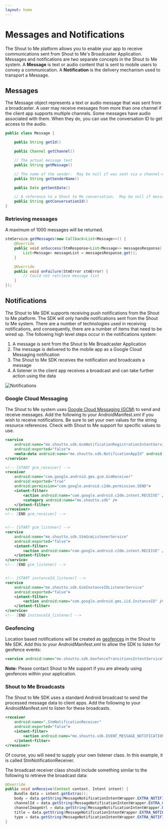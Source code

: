 ```yaml
---
layout: home
---
```


# Messages and Notifications

The Shout to Me platform allows you to enable your app to receive communications sent from Shout to Me's Broadcaster
Application.  Messages and notifications are two separate concepts in the Shout to Me system.  A **Message** is text or
audio content that is sent to mobile users to convey a communication.  A **Notification** is the delivery mechanism used to transport a Message.

## Messages
The Message object represents a text or audio message that was sent from a broadcaster.  A
user may receive messages from more than one channel if the client app supports multiple channels.  Some messages have
audio associated with them. When they do, you can use the conversation ID to get access to the audio.

```java
public class Message {

    public String getId()

    public Channel getChannel()

    // The actual message text
    public String getMessage()

    // The name of the sender.  May be null if was sent via a channel-wide notification
    public String getSenderName()

    public Date getSentDate()

    // A reference to a Shout to Me conversation.  May be null if message was not associated with a conversation
    public String getConversationId()
}
```

### Retrieving messages

A maximum of 1000 messages will be returned.

```java
stmService.getMessages(new Callback<List<Message>>() {
    @Override
    public void onSuccess(StmResponse<List<Message>> messagesResponse) {
        List<Message> messageList = messagesResponse.get();
    }

    @Override
    public void onFailure(StmError stmError) {
        // Could not retrieve message list
    }
});
```

## Notifications
The Shout to Me SDK supports receiving push notifications from the Shout to Me platform.  The SDK will only handle
  notifications sent from the Shout to Me system.  There are a number of technologies used in receiving notifications,
  and consequently, there are a number of items that need to be wired up. The following high level steps occur in the
  notifications system:

1. A message is sent from the Shout to Me Broadcaster Application
2. The message is delivered to the mobile app as a Google Cloud Messaging notification
3. The Shout to Me SDK receives the notification and broadcasts a message
4. A listener in the client app receives a broadcast and can take further action using the data

![Notifications](https://s3-us-west-2.amazonaws.com/sdk-public-images/android-notifications.png)

### Google Cloud Messaging
The Shout to Me system uses [Google Cloud Messaging (GCM)](https://developers.google.com/cloud-messaging/) to send and receive messages. Add the following to your AndroidManifest.xml if you wish to receive notifications.  Be sure to set your own values for the string resource references.  Check with Shout to Me support for specific values to use.

```xml
<service
    android:name="me.shoutto.sdk.GcmNotificationRegistrationIntentService"
    android:exported="false">
    <meta-data android:name="me.shoutto.sdk.NotificationAppId" android:value="@string/notification_app_id" />
</service>

<!-- [START gcm_receiver] -->
<receiver
    android:name="com.google.android.gms.gcm.GcmReceiver"
    android:exported="true"
    android:permission="com.google.android.c2dm.permission.SEND">
    <intent-filter>
        <action android:name="com.google.android.c2dm.intent.RECEIVE" />
        <category android:name="me.shoutto.sdk" />
    </intent-filter>
</receiver>
<!-- [END gcm_receiver] -->


<!-- [START gcm_listener] -->
<service
    android:name="me.shoutto.sdk.StmGcmListenerService"
    android:exported="false">
    <intent-filter>
        <action android:name="com.google.android.c2dm.intent.RECEIVE" />
    </intent-filter>
</service>
<!-- [END gcm_listener] -->


<!-- [START instanceId_listener] -->
<service
    android:name="me.shoutto.sdk.GcmInstanceIDListenerService"
    android:exported="false">
    <intent-filter>
        <action android:name="com.google.android.gms.iid.InstanceID" />
    </intent-filter>
</service>
<!-- [END instanceId_listener] -->
```

### Geofencing
Location based notifications will be created as [geofences](https://developers.google.com/android/reference/com/google/android/gms/location/Geofence) in the Shout to Me SDK.  Add this to your AndroidManifest.xml to allow the SDK to listen for geofence events:

```xml
<service android:name="me.shoutto.sdk.GeofenceTransitionsIntentService" />
```

**Note:** Please contact Shout to Me support if you are already using geofences within your application.

### Shout to Me Broadcasts
The Shout to Me SDK uses a standard Android broadcast to send the processed message data to client apps.  Add the following to your AndroidManifest.xml to listen for these broadcasts.

```xml
<receiver
    android:name=".StmNotificationReceiver"
    android:exported="false">
    <intent-filter>
        <action android:name="me.shoutto.sdk.EVENT_MESSAGE_NOTIFICATION_RECEIVED" />
    </intent-filter>
</receiver>
```

Of course, you will need to supply your own listener class. In this example, it is called StmNotificationReceiver.

The broadcast receiver class should include something similar to the following to retrieve the broadcast data:

```java
@Override
public void onReceive(Context context, Intent intent) {
    Bundle data = intent.getExtras();
    body = data.getString(MessageNotificationIntentWrapper.EXTRA_NOTIFICATION_BODY);
    channelId = data.getString(MessageNotificationIntentWrapper.EXTRA_CHANNEL_ID);
    channelImageUrl = data.getString(MessageNotificationIntentWrapper.EXTRA_CHANNEL_IMAGE_URL);
    title = data.getString(MessageNotificationIntentWrapper.EXTRA_NOTIFICATION_TITLE);
    type = data.getString(MessageNotificationIntentWrapper.EXTRA_NOTIFICATION_TYPE);
}
```